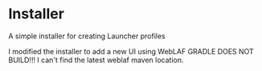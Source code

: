 # Installer
A simple installer for creating Launcher profiles

I modified the installer to add a new UI using WebLAF
GRADLE DOES NOT BUILD!!!
I can't find the latest weblaf maven location.
